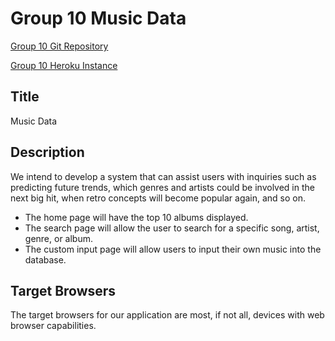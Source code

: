 # Group 10 Music Data

[Group 10 Git Repository](https://github.com/annachk/Group10-Final-INST377SP2021)

[Group 10 Heroku Instance](https://group10-final-inst377.herokuapp.com/index.html)

## Title
Music Data

## Description
We intend to develop a system that can assist users with inquiries such as predicting future trends, which genres and artists could be involved in the next big hit, when retro concepts will become popular again, and so on. 
- The home page will have the top 10 albums displayed. 
- The search page will allow the user to search for a specific song, artist, genre, or album. 
- The custom input page will allow users to input their own music into the database.

## Target Browsers
The target browsers for our application are most, if not all, devices with web browser capabilities. 
